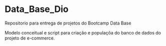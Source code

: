 # Data_Base_Dio
Repositorio para entrega de projetos do Bootcamp Data Base

Modelo conceitual e script para criação e populaçõa do banco de dados do projeto de e-commerce.
